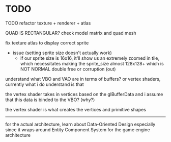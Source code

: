 # TODO

TODO refactor texture + renderer + atlas

QUAD IS RECTANGULAR? check model matrix and quad mesh

fix texture atlas to display correct sprite
- issue (setting sprite size doesn't actually work)
    - if our sprite size is 16x16, it'll show us an extremely zoomed in
     tile, which necessitates making the sprite_size almost 128x128+ which is
     NOT NORMAL
double free or corruption (out)

understand what VBO and VAO are in terms of buffers?
or vertex shaders, currently what i do understand is that

the vertex shader takes in vertices based on the glBufferData
and  i assume that this data is binded to the VBO? (why?)

the vertex shader is what creates the vertices and primitive shapes

---

for the actual architecture, learn about Data-Oriented Design especially since
it wraps around Entity Component System for the game engine architecture
